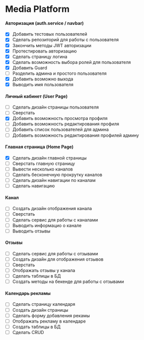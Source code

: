 # Media Platform

#### Авторизация (auth.service / navbar)
  - [x] Добавить тестовых пользователей
  - [x] Сделать репозиторий для работы с пользователя
  - [x] Закончить методы JWT авторизации
  - [x] Протестировать авторизацию
  - [x] Сделать страницу логина
  - [x] Сделать возможность выбора ролей для пользователя
  - [x] Добавить Guard 
  - [ ] Разделить админа и простого пользователя
  - [x] Добавить возможно выхода
  - [x] Выводить имя пользователя
  
#### Личный кабинет (User Page)
  - [ ] Сделать дизайн страницы пользователя
  - [ ] Сверстать
  - [x] Добавить возможность просмотра профиля
  - [ ] Добавить возможность редактирования профиля
  - [ ] Добавить список пользователей для админа
  - [ ] Добавить возможность редактирования профилей админу
  
#### Главная страница (Home Page)
  - [x] Сделать дизайн главной страницы
  - [ ] Сверстать главную страницу
  - [ ] Вывести несколько каналов
  - [ ] Сделать бесконечную прокрутку каналов
  - [ ] Сделать дизайн навигации по каналам
  - [ ] Сделать навигацию
  
#### Канал
  - [ ] Создать дизайн отображения канала
  - [ ] Сверстать
  - [ ] Сделать сервис для работы с каналами
  - [ ] Выводить информацио о канале
  - [ ] Выводить отзывы
  
#### Отзывы
  - [ ] Сделать сервис для работы с отзывами
  - [ ] Создать дизайн для отображения отзывов
  - [ ] Сверстать
  - [ ] Отображать отзывы у канала
  - [ ] Сделать таблицы в БД
  - [ ] Создать методы на бекенде для работы с отзывами  
  
#### Календарь рекламы
  - [ ] Сделать страницу календаря
  - [ ] Создать дизайн страницы
  - [ ] Сделать форму добавления рекамы
  - [ ] Отображать рекламу в календаре
  - [ ] Создать таблицы в БД
  - [ ] Сделать CRUD

